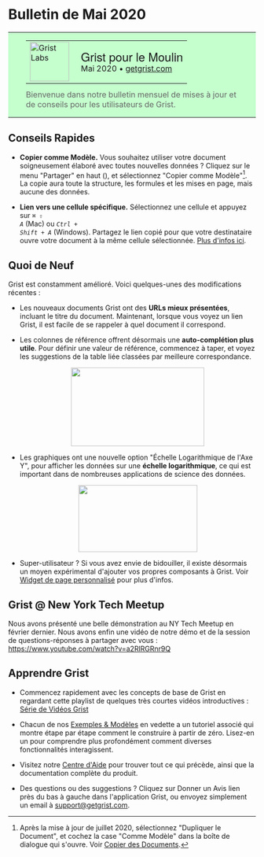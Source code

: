 # Bulletin de Mai 2020

<style>
  /* restaurer certains paramètres par défaut mal remplacés */
  .newsletter-header .table {
    background-color: initial;
    border: initial;
  }
  .newsletter-header .table > tbody > tr > td {
    padding: initial;
    border: initial;
    vertical-align: initial;
  }
  .newsletter-header img.header-img {
    padding: initial;
    max-width: initial;
    display: initial;
    padding: initial;
    line-height: initial;
    background-color: initial;
    border: initial;
    border-radius: initial;
    margin: initial;
  }

  /* copier les styles de la newsletter, avec un préfixe pour une spécificité suffisante */
  .newsletter-header .header {
    border: none;
    padding: 0;
    margin: 0;
  }
  .newsletter-header table > tbody > tr > td.header-image {
    width: 80px;
    padding-right: 16px;
  }
  .newsletter-header table > tbody > tr > td.header-text {
    background-color: #c4ffcd;
    padding: 16px 36px;
  }
  .newsletter-header table.header-top {
    border: none;
    padding: 0;
    margin: 0;
    width: 100%;
  }
  .header-title {
    font-family: Helvetica Neue, Helvetica, Arial, sans-serif;
    font-size: 24px;
    line-height: 28px;
  }
  .header-month {
  }
  .header-welcome {
    margin-top: 12px;
    color: #666666;
  }
</style>
<div class="newsletter-header">
<table class="header" cellpadding="0" cellspacing="0" border="0"><tr>
  <td class="header-text">
    <table class="header-top"><tr>
      <td class="header-image">
        <a href="https://www.getgrist.com">
          <img class="header-img" src="/images/newsletters/grist-labs.png" width="80" height="80" alt="Grist Labs" border="0">
        </a>
      </td>
      <td class="header-top-text">
        <div class="header-title">Grist pour le Moulin</div>
        <div class="header-month">Mai 2020
          &#8226; <a href="https://www.getgrist.com/">getgrist.com</a></div>
      </td>
    </tr></table>
    <div class="header-welcome">
      Bienvenue dans notre bulletin mensuel de mises à jour et de conseils pour les utilisateurs de Grist.
    </div>
  </td>
</tr></table>
</div>

## Conseils Rapides

- **Copier comme Modèle.** Vous souhaitez utiliser votre document soigneusement élaboré avec toutes nouvelles données ? Cliquez sur le menu "Partager" en haut
  (<span class="grist-icon" style="--icon: var(--icon-Share)"></span>),
  et sélectionnez "Copier comme Modèle"[^copy-as-template]. La copie aura toute la structure,
  les formules et les mises en page, mais aucune des données.

- **Lien vers une cellule spécifique.** Sélectionnez une cellule et appuyez sur
  <code class="keys">*⌘* *⇧* *A*</code> (Mac)
  ou <code class="keys">*Ctrl* + *Shift* + *A*</code> (Windows).
  Partagez le lien copié pour que votre destinataire ouvre votre document à la
  même cellule sélectionnée. [Plus d'infos ici](../enter-data.md#linking-to-cells).

[^copy-as-template]: Après la mise à jour de juillet 2020, sélectionnez "Dupliquer le Document", et cochez la case "Comme Modèle" dans la boîte de dialogue qui s'ouvre. Voir [Copier des Documents](../copying-docs.md#duplicating-documents).

## Quoi de Neuf

Grist est constamment amélioré. Voici quelques-unes des modifications récentes :

- Les nouveaux documents Grist ont des **URLs mieux présentées**, incluant le
  titre du document. Maintenant, lorsque vous voyez un lien Grist, il est facile de se rappeler
  à quel document il correspond.

- Les colonnes de référence offrent désormais une **auto-complétion plus utile**.
  Pour définir une valeur de référence, commencez à taper, et voyez
  les suggestions de la table liée classées par meilleure correspondance.
  <p><center>
    <img class="content-image" src="/images/newsletters/2020-05/autocomplete.png" height="160" width="271">
  </center></p>

- Les graphiques ont une nouvelle option "Échelle Logarithmique de l'Axe Y", pour afficher les données sur une
  **échelle logarithmique**, ce qui est important dans de nombreuses applications de science des données.
  <p><center>
    <img class="content-image" src="/images/newsletters/2020-05/log-scale.png" height="136" width="242">
  </center></p>

- Super-utilisateur ? Si vous avez envie de bidouiller, il existe désormais un moyen expérimental
  d'ajouter vos propres composants à Grist. Voir
  [Widget de page personnalisé](../widget-custom.md#page-widget-custom) pour plus d'infos.

## Grist @ New York Tech Meetup

Nous avons présenté une belle démonstration au NY Tech Meetup en février dernier. Nous avons enfin
une vidéo de notre démo et de la session de questions-réponses à partager avec vous :
<https://www.youtube.com/watch?v=a2RlRGRnr9Q>

## Apprendre Grist

- Commencez rapidement avec les concepts de base de Grist en regardant cette playlist
  de quelques très courtes vidéos introductives :
  [Série de Vidéos Grist](https://www.youtube.com/playlist?list=PL3Q9Tu1JOy_4Mq8JlcjZXEMyJY69kda44)

- Chacun de nos [Exemples & Modèles](https://docs.getgrist.com/p/templates) en vedette
  a un tutoriel associé qui montre étape par étape comment le construire
  à partir de zéro. Lisez-en un pour comprendre plus profondément comment
  diverses fonctionnalités interagissent.

- Visitez notre [Centre d'Aide](../index.md) pour
  trouver tout ce qui précède, ainsi que la documentation complète du produit.

- Des questions ou des suggestions ? Cliquez sur
  <span class="app-menu-item"><span class="grist-icon" style="--icon: var(--icon-Feedback)"></span> Donner un Avis</span>
  lien près du bas à gauche dans l'application Grist, ou envoyez simplement un email à
  <support@getgrist.com>.